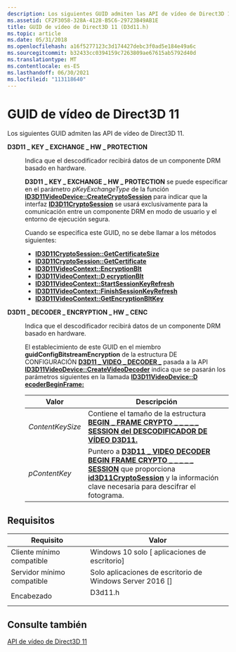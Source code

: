 ```yaml
---
description: Los siguientes GUID admiten las API de vídeo de Direct3D 11.
ms.assetid: CF2F3058-328A-4128-B5C6-29723B49AB1E
title: GUID de vídeo de Direct3D 11 (D3d11.h)
ms.topic: article
ms.date: 05/31/2018
ms.openlocfilehash: a16f5277123c3d174427debc3f0ad5e184e49a6c
ms.sourcegitcommit: b32433cc0394159c7263809ae67615ab5792d40d
ms.translationtype: MT
ms.contentlocale: es-ES
ms.lasthandoff: 06/30/2021
ms.locfileid: "113118640"
---
```

# <a name="direct3d-11-video-guids"></a>GUID de vídeo de Direct3D 11

Los siguientes GUID admiten las API de vídeo de Direct3D 11.

<dl> <dt>

<span id="D3D11_KEY_EXCHANGE_HW_PROTECTION"></span><span id="d3d11_key_exchange_hw_protection"></span>**D3D11 \_ KEY \_ EXCHANGE \_ HW \_ PROTECTION**
</dt> <dd> <dl> <dt>



Indica que el descodificador recibirá datos de un componente DRM basado en hardware.

**D3D11 \_ KEY \_ EXCHANGE \_ HW \_ PROTECTION** se puede especificar en el parámetro *pKeyExchangeType* de la función [**ID3D11VideoDevice::CreateCryptoSession**](/windows/desktop/api/d3d11/nf-d3d11-id3d11videodevice-createcryptosession) para indicar que la interfaz [**ID3D11CryptoSession**](/windows/desktop/api/d3d11/nn-d3d11-id3d11cryptosession) se usará exclusivamente para la comunicación entre un componente DRM en modo de usuario y el entorno de ejecución segura.

Cuando se especifica este GUID, no se debe llamar a los métodos siguientes:

-   [**ID3D11CryptoSession::GetCertificateSize**](/windows/desktop/api/d3d11/nf-d3d11-id3d11cryptosession-getcertificatesize)
-   [**ID3D11CryptoSession::GetCertificate**](/windows/desktop/api/d3d11/nf-d3d11-id3d11cryptosession-getcertificate)
-   [**ID3D11VideoContext::EncryptionBlt**](/windows/desktop/api/d3d11/nf-d3d11-id3d11videocontext-encryptionblt)
-   [**ID3D11VideoContext::D ecryptionBlt**](/windows/desktop/api/d3d11/nf-d3d11-id3d11videocontext-decryptionblt)
-   [**ID3D11VideoContext::StartSessionKeyRefresh**](/windows/desktop/api/d3d11/nf-d3d11-id3d11videocontext-startsessionkeyrefresh)
-   [**ID3D11VideoContext::FinishSessionKeyRefresh**](/windows/desktop/api/d3d11/nf-d3d11-id3d11videocontext-finishsessionkeyrefresh)
-   [**ID3D11VideoContext::GetEncryptionBltKey**](/windows/desktop/api/d3d11/nf-d3d11-id3d11videocontext-getencryptionbltkey)


</dt> </dl> </dd> <dt>

<span id="D3D11_DECODER_ENCRYPTION_HW_CENC"></span><span id="d3d11_decoder_encryption_hw_cenc"></span>**D3D11 \_ DECODER \_ ENCRYPTION \_ HW \_ CENC**
</dt> <dd> <dl> <dt>



Indica que el descodificador recibirá datos de un componente DRM basado en hardware.

El establecimiento de este GUID en el miembro **guidConfigBitstreamEncryption** de la estructura DE CONFIGURACIÓN [**D3D11 \_ VIDEO \_ DECODER \_**](/windows/desktop/api/d3d11/ns-d3d11-d3d11_video_decoder_config) pasada a la API [**ID3D11VideoDevice::CreateVideoDecoder**](/windows/desktop/api/d3d11/nf-d3d11-id3d11videodevice-createvideodecoder) indica que se pasarán los parámetros siguientes en la llamada [**ID3D11VideoDevice::D ecoderBeginFrame:**](/windows/desktop/api/d3d11/nf-d3d11-id3d11videocontext-decoderbeginframe)



| Valor                 | Descripción                                                                                                                                                                                                                                                    |
|------------------|-----------------------------------------------------------------------------------------------------------------------------------------------------------------------------------------------------------------------------------------------------|
| *ContentKeySize* | Contiene el tamaño de la estructura [**BEGIN \_ FRAME CRYPTO \_ \_ \_ \_ \_ SESSION del DESCODIFICADOR DE VÍDEO D3D11.**](/windows/desktop/api/d3d11_1/ns-d3d11_1-d3d11_video_decoder_begin_frame_crypto_session)                                                                                                  |
| *pContentKey*    | Puntero a [**D3D11 \_ VIDEO DECODER BEGIN FRAME CRYPTO \_ \_ \_ \_ \_ SESSION**](/windows/desktop/api/d3d11_1/ns-d3d11_1-d3d11_video_decoder_begin_frame_crypto_session) que proporciona [**id3D11CryptoSession**](/windows/desktop/api/d3d11/nn-d3d11-id3d11cryptosession) y la información clave necesaria para descifrar el fotograma. |



 


</dt> </dl> </dd> </dl>

## <a name="requirements"></a>Requisitos



| Requisito | Valor |
|-------------------------------------|------------------------------------------------------------------------------------|
| Cliente mínimo compatible<br/> | Windows 10 solo \[ aplicaciones de escritorio\]<br/>                                        |
| Servidor mínimo compatible<br/> | Solo aplicaciones de escritorio de Windows Server 2016 \[\]<br/>                               |
| Encabezado<br/>                   | <dl> <dt>D3d11.h</dt> </dl> |



## <a name="see-also"></a>Consulte también

<dl> <dt>

[API de vídeo de Direct3D 11](direct3d-11-video-apis.md)
</dt> </dl>

 

 




